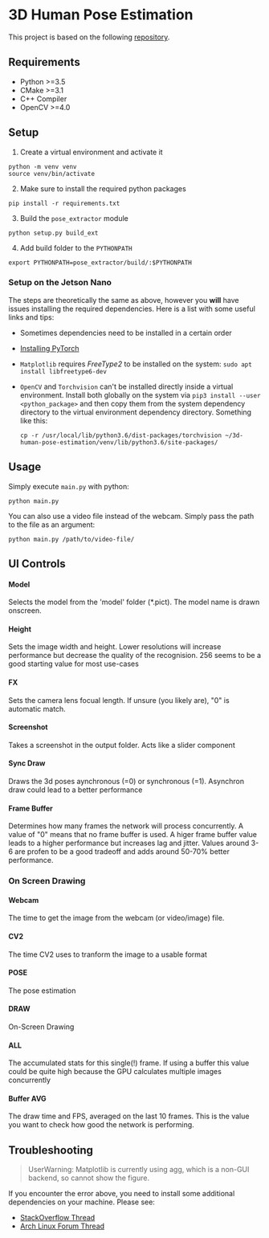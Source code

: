 # 3D Human Pose Estimation

This project is based on the following [repository](https://github.com/Daniil-Osokin/lightweight-human-pose-estimation-3d-demo.pytorch).

## Requirements

- Python >=3.5
- CMake >=3.1
- C++ Compiler
- OpenCV >=4.0

## Setup

1. Create a virtual environment and activate it

```
python -m venv venv
source venv/bin/activate
```

2. Make sure to install the required python packages 

```
pip install -r requirements.txt
```

3. Build the `pose_extractor` module

```
python setup.py build_ext
```

4. Add build folder to the `PYTHONPATH`

```
export PYTHONPATH=pose_extractor/build/:$PYTHONPATH
```

### Setup on the Jetson Nano

The steps are theoretically the same as above, however you **will** have issues installing the required dependencies.
Here is a list with some useful links and tips: 

- Sometimes dependencies need to be installed in a certain order
- [Installing PyTorch](https://forums.developer.nvidia.com/t/pytorch-for-jetson-nano-version-1-5-0-now-available/72048)
- `Matplotlib` requires *FreeType2* to be installed on the system: `sudo apt install libfreetype6-dev`
- `OpenCV` and `Torchvision` can't be installed directly inside a virtual environment.
  Install both globally on the system via `pip3 install --user <python_package>` and then copy them from the system dependency directory to the virtual environment dependency directory. Something like this:

  ```
  cp -r /usr/local/lib/python3.6/dist-packages/torchvision ~/3d-human-pose-estimation/venv/lib/python3.6/site-packages/
  ```


## Usage

Simply execute `main.py` with python:

```
python main.py
```

You can also use a video file instead of the webcam. Simply pass the path to the file as an argument: 

```
python main.py /path/to/video-file/
```

## UI Controls
#### Model
Selects the model from the 'model' folder (*.pict). The model name is drawn onscreen.
#### Height
Sets the image width and height. Lower resolutions will increase performance but decrease the quality of the
 recognision. 256 seems to be a good starting value for most use-cases
#### FX
Sets the camera lens focual length. If unsure (you likely are), "0" is automatic match.
#### Screenshot
Takes a screenshot in the output folder. Acts like a slider component
#### Sync Draw
Draws the 3d poses aynchronous (=0) or synchronous (=1). Asynchron draw could lead to a better performance
#### Frame Buffer
 Determines how many frames the network will process concurrently. A value of "0" means that no frame buffer is used.
 A higer frame buffer value leads to a higher performance but increases lag and jitter. Values around 3-6 are profen
  to be a good tradeoff and adds around 50-70% better performance.
  
### On Screen Drawing
#### Webcam
The time to get the image from the webcam (or video/image) file.

#### CV2
The time CV2 uses to tranform the image to a usable format
#### POSE
The pose estimation
#### DRAW
On-Screen Drawing
#### ALL
The accumulated stats for this single(!) frame. If using a buffer this value could be quite high because the GPU
 calculates multiple images concurrently
#### Buffer AVG
The draw time and FPS, averaged on the last 10 frames. This is the value you want to check how good the network is
 performing.

## Troubleshooting

> UserWarning: Matplotlib is currently using agg, which is a non-GUI backend, so cannot show the figure.

If you encounter the error above, you need to install some additional dependencies on your machine. Please see:

- [StackOverflow Thread](https://stackoverflow.com/questions/56656777/userwarning-matplotlib-is-currently-using-agg-which-is-a-non-gui-backend-so)
- [Arch Linux Forum Thread](https://bbs.archlinux.org/viewtopic.php?pid=1885317#p1885317)
